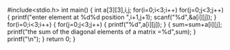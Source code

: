 #include<stdio.h>
int main()
{
int a[3][3],i,j;
for(i=0;i<3;i++)
for(j=0;j<3;j++)
{
printf("enter element at %d%d position ",i+1,j+1);
scanf("%d",&a[i][j]);
}
for(i=0;i<3;i++)
{
for(j=0;j<3;j++)
{
printf("%d",a[i][j]);
}
{
sum=sum+a[i][j];
printf("the sum of the diagonal  elements of a matrix =%d",sum);
}
printf("\n");
}
return 0;
}


